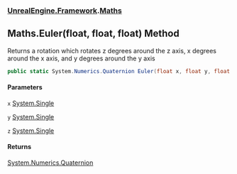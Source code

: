 ### [UnrealEngine.Framework](UnrealEngine_Framework.md 'UnrealEngine.Framework').[Maths](Maths.md 'UnrealEngine.Framework.Maths')
## Maths.Euler(float, float, float) Method
Returns a rotation which rotates z degrees around the z axis, x degrees around the x axis, and y degrees around the y axis  
```csharp
public static System.Numerics.Quaternion Euler(float x, float y, float z);
```
#### Parameters
<a name='UnrealEngine_Framework_Maths_Euler(float_float_float)_x'></a>
`x` [System.Single](https://docs.microsoft.com/en-us/dotnet/api/System.Single 'System.Single')  
  
<a name='UnrealEngine_Framework_Maths_Euler(float_float_float)_y'></a>
`y` [System.Single](https://docs.microsoft.com/en-us/dotnet/api/System.Single 'System.Single')  
  
<a name='UnrealEngine_Framework_Maths_Euler(float_float_float)_z'></a>
`z` [System.Single](https://docs.microsoft.com/en-us/dotnet/api/System.Single 'System.Single')  
  
#### Returns
[System.Numerics.Quaternion](https://docs.microsoft.com/en-us/dotnet/api/System.Numerics.Quaternion 'System.Numerics.Quaternion')  
